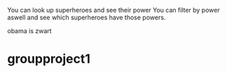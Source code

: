 You can look up superheroes and see their power 
You can filter by power aswell and see which superheroes have those powers.

obama is zwart



# groupproject1